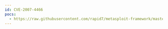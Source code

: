 ```yaml
---
id: CVE-2007-4466
pocs:
  - https://raw.githubusercontent.com/rapid7/metasploit-framework/master/modules/exploits/windows/browser/ea_checkrequirements.rb
---
```

